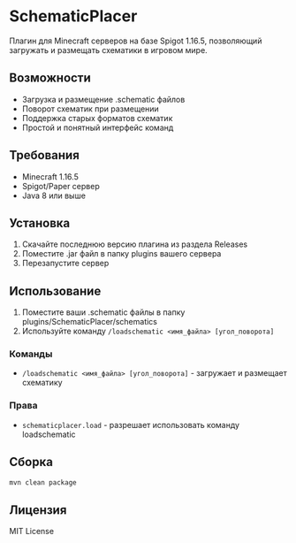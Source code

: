 # SchematicPlacer

Плагин для Minecraft серверов на базе Spigot 1.16.5, позволяющий загружать и размещать схематики в игровом мире.

## Возможности

- Загрузка и размещение .schematic файлов
- Поворот схематик при размещении
- Поддержка старых форматов схематик
- Простой и понятный интерфейс команд

## Требования

- Minecraft 1.16.5
- Spigot/Paper сервер
- Java 8 или выше

## Установка

1. Скачайте последнюю версию плагина из раздела Releases
2. Поместите .jar файл в папку plugins вашего сервера
3. Перезапустите сервер

## Использование

1. Поместите ваши .schematic файлы в папку plugins/SchematicPlacer/schematics
2. Используйте команду `/loadschematic <имя_файла> [угол_поворота]`

### Команды

- `/loadschematic <имя_файла> [угол_поворота]` - загружает и размещает схематику

### Права

- `schematicplacer.load` - разрешает использовать команду loadschematic

## Сборка

```bash
mvn clean package
```

## Лицензия

MIT License
